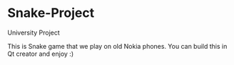# Snake-Project
University Project


This is Snake game that we play on old Nokia phones.
You can build this in Qt creator and enjoy :)
